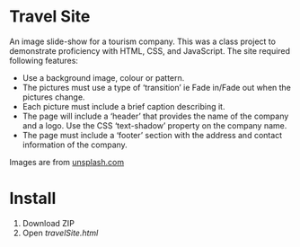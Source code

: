 # Travel Site
 An image slide-show for a tourism company. This was a class project to demonstrate proficiency with HTML, CSS, and JavaScript.
 The site required following features:
 * Use a background image, colour or pattern.
 * The pictures must use a type of ‘transition’ ie Fade in/Fade out when the pictures change.
 * Each picture must include a brief caption describing it.
 * The page will include a ‘header’ that provides the name of the company and a logo. Use the CSS ‘text-shadow’ property on the company name.
 * The page must include a ‘footer’ section with the address and contact information of the company.

 Images are from [unsplash.com](https://unsplash.com/)

  # Install
 1. Download ZIP
 2. Open *travelSite.html*
